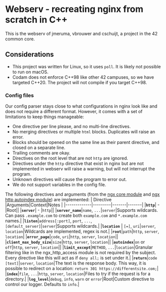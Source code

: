 # Webserv - recreating nginx from scratch in C++
This is the webserv of jmeruma, vbrouwer and cschuijt, a project in the 42 common core.

## Considerations

* This project was written for Linux, so it uses `poll`. It is likely not possible to run on macOS.
* Codam does not enforce C++98 like other 42 campuses, so we have targeted C++20. The project will not compile if you target C++98.

### Config files
Our config parser stays close to what configurations in nginx look like and does not require a different format. However, it comes with a set of limitations to keep things manageable:
* One directive per line please, and no multi-line directives.
* No merging directives or multiple `html` blocks. Duplicates will raise an error.
* Blocks should be opened on the same line as their parent directive, and closed on a separate line.
* Trailing comments are okay.
* Directives on the root level that are not `http` are ignored.
* Directives under the `http` directive that exist in nginx but are not implemented in webserv will raise a warning, but will not interrupt the program.
* Unknown directives will cause the program to error out.
* We do not support variables in the config file.

The following directives and arguments (from the [ngx core module](https://nginx.org/en/docs/http/ngx_http_core_module.html) and [ngx http autoindex module](https://nginx.org/en/docs/http/ngx_http_autoindex_module.html)) are implemented:
| Directive   |Arguments|Context|Notes  |
|-------------|---------|-------|-------|
|__`http`__| - |Root||
|__`server`__| - |`http`||
|__`server_name`__|`name`, `...`|`server`|Supports wildcards. Can pass `.example.com` to create both `example.com` and `*.example.com` names.|
|__`listen`__|`address[:port]`, `port`, `...`, `[default_server]`|`server`|Supports wildcards.|
|__`location`__ | `[=]`, `uri`|`server`, `location`|Wildcards are implemented, regex is not.|
|__`root`__|`path`|`http`, `server`, `location`|
|__`error_page`__|`code`, `uri`|`http`, `server`, `location`||
|__`client_max_body_size`__|`size`|`http`, `server`, `location`||
|__`autoindex`__|`on` or `off`|`http`, `server`, `location`||
|__`limit_except`__|`METHOD`, `...`|`location`|Granular filtering like in the ngx_http_access module is not required by the subject. Every directive like this will act as if `deny all;` is set under it.|
|__`return`__|`code [text]`|`server`, `location`|The text is the response body. This way, it is possible to redirect on a location: `return 301 https://differentsite.com;`|
|__`index`__|`file`, `...`|`http`, `server`, `location`|Files to try if the request is for a directory.|
|__`log_level`__|`debug`, `info`, `warn` or `error`|Root|Custom directive to control our logger. Defaults to `info`.|
